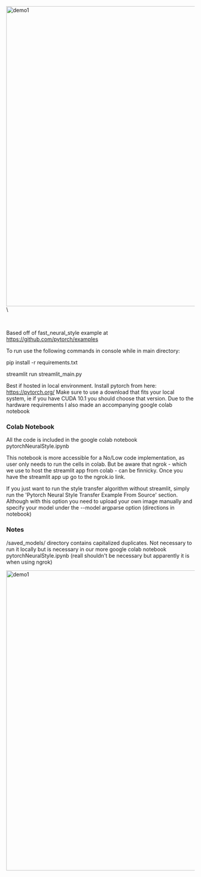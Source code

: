 <img align="left" alt="demo1" width="800px" src="https://github.com/GeorgeDavila/PytorchNeuralStyleStreamlit/blob/main/images/output-images/pnss_sample1.png?raw=true" />

\ 


</br>

Based off of fast_neural_style example at https://github.com/pytorch/examples

To run use the following commands in console while in main directory:

pip install -r requirements.txt

streamlit run streamlit_main.py 

Best if hosted in local environment. Install pytorch from here: https://pytorch.org/ Make sure to use a download that fits your local system, ie if you have CUDA 10.1 you should choose that version. Due to the hardware requirements I also made an accompanying google colab notebook 

### Colab Notebook
All the code is included in the google colab notebook pytorchNeuralStyle.ipynb

This notebook is more accessible for a No/Low code implementation, as user only needs to run the cells in colab. But be aware that ngrok - which we use to host the streamlit app from colab - can be finnicky. Once you have the streamlit app up go to the ngrok.io link. 

If you just want to run the style transfer algorithm without streamlit, simply run the 'Pytorch Neural Style Transfer Example From Source' section. Although with this option you need to upload your own image manually and specify your model under the --model argparse option (directions in notebook)  

### Notes
/saved_models/ directory contains capitalized duplicates. Not necessary to run it locally but is necessary in our more google colab notebook pytorchNeuralStyle.ipynb (reall shouldn't be necessary but apparently it is when using ngrok) 



<img align="left" alt="demo1" width="800px" src="https://github.com/GeorgeDavila/PytorchNeuralStyleStreamlit/blob/main/images/output-images/boston-output.png?raw=true" />
